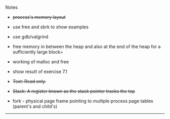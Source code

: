 
Notes

- ~~process's memory layout~~

- use free and sbrk to show examples
- use gdb/valgrind
- free memory in between the heap and also at the end of the heap for
  a sufficiently large block=

- working of malloc and free

- show result of exercise 7.1

- ~~Text: Read only.~~
- ~~Stack: A register known as the stack pointer tracks the top~~

- fork - physical page frame pointing to multiple process page tables (parent's and child's)

---
